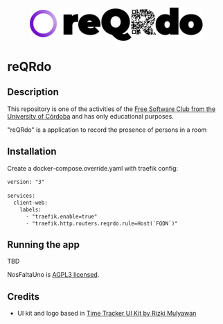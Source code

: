 <p align="center">
  <img src="docs/logo.svg" width="400" alt="NosFaltaUno Logo" />
</p>

# reQRdo

## Description

This repository is one of the activities of the [Free Software Club from the University of Córdoba](https://uco.es/aulasoftwarelibre) and has only educational purposes.

"reQRdo" is a application to record the presence of persons in a room

## Installation

Create a docker-compose.override.yaml with traefik config:

    version: "3"

    services:
      client-web:
        labels:
          - "traefik.enable=true"
          - "traefik.http.routers.reqrdo.rule=Host(`FQDN`)"

## Running the app

TBD

NosFaltaUno is [AGPL3 licensed](LICENSE).

## Credits

- UI kit and logo based in [Time Tracker UI Kit by Rizki Mulyawan](https://dribbble.com/shots/14047362-FREE-TimePad-Time-Tracker-UI-Kit?utm_source=Clipboard_Shot&utm_campaign=mulyawan&utm_content=FREE%20TimePad%20-%20Time%20Tracker%20UI%20Kit&utm_medium=Social_Share)

